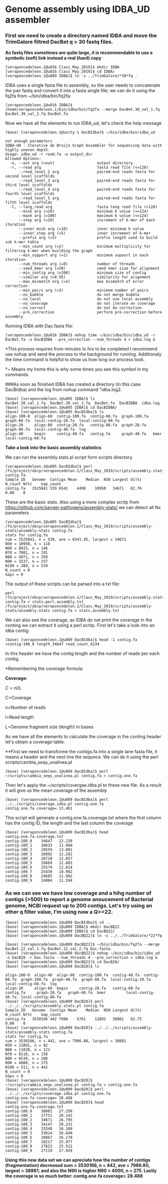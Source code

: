 # Genome assembly using IDBA_UD assembler

### First we need to create a directory named IDBA and move the TrimGalore filtred DacBet q > 30 fastq files.
**As fastq files sometimes are quite large, it is recommendable to use a symbolic (soft) link instead a real (hard) copy**
```console
[veraponcedeleon.1@u016 Class_May_2019]$ mkdir IDBA
[veraponcedeleon.1@u016 Class_May_2019]$ cd IDBA/
[veraponcedeleon.1@u009 IDBA]$ ln -s ../TrimGalore/*30*fq .
```
IDBA uses a single fasta file to assembly, so the user needs to concatenate the pair fastq and convert it into a fasta single file; we can do it using the fq2fa from ~/bin/idba/bin/fq2fa: 
```console
[veraponcedeleon.1@u016 IDBA]$ /home/veraponcedeleon.1/bin/idba/bin/fq2fa --merge DacBet.30_val_1.fq DacBet.30_val_2.fq DacBet.fa
```

Now we have all the elements to run IDBA_ud, let's check the help message
```console
(base) [veraponcedeleon.1@unity-1 DacBIdba]$ ~/bin/idba/bin/idba_ud

not enough parameters
IDBA-UD - Iterative de Bruijn Graph Assembler for sequencing data with highly uneven depth.
Usage: idba_ud -r read.fa -o output_dir
Allowed Options:
  -o, --out arg (=out)                   output directory
  -r, --read arg                         fasta read file (<=128)
      --read_level_2 arg                 paired-end reads fasta for second level scaffolds
      --read_level_3 arg                 paired-end reads fasta for third level scaffolds
      --read_level_4 arg                 paired-end reads fasta for fourth level scaffolds
      --read_level_5 arg                 paired-end reads fasta for fifth level scaffolds
  -l, --long_read arg                    fasta long read file (>128)
      --mink arg (=20)                   minimum k value (<=124)
      --maxk arg (=100)                  maximum k value (<=124)
      --step arg (=20)                   increment of k-mer of each iteration
      --inner_mink arg (=10)             inner minimum k value
      --inner_step arg (=5)              inner increment of k-mer
      --prefix arg (=3)                  prefix length used to build sub k-mer table
      --min_count arg (=2)               minimum multiplicity for filtering k-mer when building the graph
      --min_support arg (=1)             minimum supoort in each iteration
      --num_threads arg (=0)             number of threads
      --seed_kmer arg (=30)              seed kmer size for alignment
      --min_contig arg (=200)            minimum size of contig
      --similar arg (=0.95)              similarity for alignment
      --max_mismatch arg (=3)            max mismatch of error correction
      --min_pairs arg (=3)               minimum number of pairs
      --no_bubble                        do not merge bubble
      --no_local                         do not use local assembly
      --no_coverage                      do not iterate on coverage
      --no_correct                       do not do correction
      --pre_correction                   perform pre-correction before assembly

```
Running IDBA with Dac.fasta file:
```console
[veraponcedeleon.1@u016 IDBA]$ nohup time ~/bin/idba/bin/idba_ud -r DacBet.fa -o DacBIDBA --pre_correction --num_threads 4 > idba.log &
```
*This process requires from minutes to hrs to be completed I recommend use nohup and send the process to the background for running. Additionaly the time command is helpful to show us how long our process took. 

*~ Means my home this is why some times you see this symbol in my commands.

###As soon as finished IDBA has created a directory (in this case DacBIdba) and the log from nohup command "idba.log2.
```console
(base) [veraponcedeleon.1@u005 IDBA]$ ls
DacBet.30_val_1.fq  DacBet.30_val_2.fq  DacBet.fa  DacBIDBA  idba.log
(base) [veraponcedeleon.1@u005 IDBA]$ cd DacBIDBA/
(base) [veraponcedeleon.1@u005 DacBIdba]$ ls
align-100-0  align-60  contig-100.fa  contig-60.fa  graph-100.fa  graph-60.fa  local-contig-20.fa  local-contig-80.fa
align-20     align-80  contig-20.fa   contig-80.fa  graph-20.fa   graph-80.fa  local-contig-40.fa  log
align-40     begin     contig-40.fa   contig.fa     graph-40.fa   kmer         local-contig-60.fa
```
 **Take a look into the basic assembly statistics**

We can run the assembly.stats.pl script form scripts directory. 
```console
[veraponcedeleon.1@u005 DacBIdba]$ perl /fs/project/obcp/veraponcedelon.1/Class_May_2019/scripts/assembly.stats.pl contig.fa
Sample_ID	Genome	Contigs	Mean	Median	N50	Largest	GC(%)	N_count	N(%)	Gap_count
contig.fa	3525841	539	6541	4498	10950	34671	62.76		0.00	0

```

These are the basic stats. Also using a more complex scritp from https://github.com/sanger-pathogens/assembly-stats/ we can detect all Nx parameters
```console
[veraponcedeleon.1@u005 DacBIdba]$ /fs/project/obcp/veraponcedelon.1/Class_May_2019/scripts/assembly-stats/assembly-stats contig.fa
stats for contig.fa
sum = 3525841, n = 539, ave = 6541.45, largest = 34671
N50 = 10950, n = 110
N60 = 8933, n = 146
N70 = 7001, n = 191
N80 = 4971, n = 250
N90 = 3237, n = 337
N100 = 389, n = 539
N_count = 0
Gaps = 0
```

The output of these scripts can be parsed into a txt file:

```console
perl /fs/project/obcp/veraponcedelon.1/Class_May_2019/scripts/assembly.stats.pl contig.fa > stats.perl.assembly.txt
/fs/project/obcp/veraponcedelon.1/Class_May_2019/scripts/assembly-stats/assembly-stats contig.fa > stats.assembly.txt
```

We can also see the coverage, as IDBA do not print the coverage in the conting we can extract it using a perl scritp. First let's take a look into an idba contig:

```console
(base) [veraponcedeleon.1@u009 DacBIdba]$ head -1 contig.fa 
>contig-100_0 length_34647 read_count_4234
```
In this header we have the contig length and the number of reads per each contig. 

*Remembering the coverage formula:

**Coverage:**


*C = nl/L*

C=Coverage

n=Number of reads

l=Read length

L=Genome fragment size (length) in bases

As we have all the elements to calculate the coverage in the conting header let's obtain a coverage table.

**First we need to transforme the contigs.fa into a single lane fasta file, it means a header and the next line the sequnce. We can do it using the perl scripts/cambia_seqs_unalinea.pl

```console
(base) [veraponcedeleon.1@u009 DacBIdba]$ perl ~/scripts/cambia_seqs_unalinea.pl contig.fa > contig.one.fa
```

Then let's apply the ~/scripts/covergae.idba.pl to these new file. As a result it will give us the mean coverage of the assembly

```console
(base) [veraponcedeleon.1@u009 DacBIdba]$ perl ../../scripts/coverage.idba.pl contig.one.fa 
contig.one.fa coverage=	13.461
```

This script will generate a contig.one.fa.coverage.txt where the first column has the contig ID, the length and the last column the coverage

```console
(base) [veraponcedeleon.1@u009 DacBIdba]$ head contig.one.fa.coverage.txt 
contig-100_0	34647	12.220
contig-100_1	30833	11.968
contig-100_2	29559	13.001
contig-100_3	26892	12.282
contig-100_4	26710	12.857
contig-100_5	26669	11.883
contig-100_6	25574	12.814
contig-100_7	25430	18.962
contig-100_8	24685	11.902
contig-100_9	24004	11.594
```

### As we can see we have low coverage and a hihg number of contigs (>500) to report a genome anoucement of Bacterial genome, NCBI request up to 200 contigs. Let's try using an other q filter value, I'm using now a Q>=22.

```console
(base) [veraponcedeleon.1@u009 DacBIdba]$ cd ..
(base) [veraponcedeleon.1@u009 IDBA]$ mkdir DacBQ22
(base) [veraponcedeleon.1@u009 IDBA]$ cd DacBQ22/
(base) [veraponcedeleon.1@u009 DacBQ22]$ ln -s ../../TrimGalore/*22*fq .
(base) [veraponcedeleon.1@u009 DacBQ22]$ ~/bin/idba/bin/fq2fa --merge DacBet.22_val_1.fq DacBet.22_val_2.fq Dac.fasta
(base) [veraponcedeleon.1@u009 DacBQ22]$ nohup ~/bin/idba/bin/idba_ud -o DacB20 -r Dac.fasta --num_threads 4 --pre_correction > idba.log &
(base) [veraponcedeleon.1@u009 DacBQ22]$ cd DacB20/
(base) [veraponcedeleon.1@u009 DacB20]$ ls

align-100-0  align-40  align-80  contig-100.fa  contig-40.fa  contig-80.fa  graph-100.fa  graph-40.fa  graph-80.fa  local-contig-20.fa  local-contig-60.fa  log
align-20     align-60  begin     contig-20.fa   contig-60.fa  contig.fa     graph-20.fa   graph-60.fa  kmer         local-contig-40.fa  local-contig-80.fa
(base) [veraponcedeleon.1@u009 DacB20]$ perl ../../../scripts/assembly.stats.pl contig.fa 
Sample_ID	Genome	Contigs	Mean	Median	N50	Largest	GC(%)	N_count	N(%)	Gap_count
contig.fa	3530166	442	7986	5761	12891	38881	62.75		0.00	0
(base) [veraponcedeleon.1@u009 DacB20]$ ../../../scripts/assembly-stats/assembly-stats contig.fa 
stats for contig.fa
sum = 3530166, n = 442, ave = 7986.80, largest = 38881
N50 = 12891, n = 92
N60 = 11028, n = 121
N70 = 8118, n = 158
N80 = 6539, n = 206
N90 = 4000, n = 275
N100 = 511, n = 442
N_count = 0
Gaps = 0
(base) [veraponcedeleon.1@u009 DacB20]$ ~/scripts/cambia_seqs_unalinea.pl contig.fa > contig.one.fa
(base) [veraponcedeleon.1@u009 DacB20]$ perl ../../../scripts/coverage.idba.pl contig.one.fa 
contig.one.fa coverage=	28.488
(base) [veraponcedeleon.1@u009 DacB20]$ head contig.one.fa.coverage.txt 
contig-100_0	38881	27.258
contig-100_1	37751	28.142
contig-100_2	34671	26.795
contig-100_3	34147	28.231
contig-100_4	33348	26.160
contig-100_5	33014	26.849
contig-100_6	30867	26.170
contig-100_7	28217	25.977
contig-100_8	27822	25.512
contig-100_9	27119	27.929
```

**Using this new data set we can apreciate how the number of contigs (fragmentation) decreased sum = 3530166, n = 442, ave = 7986.80, largest = 38881; and also the N90 is higher N90 = 4000, n = 275. Lastly the coverage is so much better: contig.one.fa coverage=	28.488**

